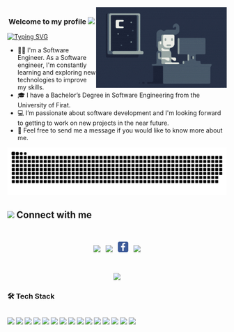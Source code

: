 
<img alt="Night Coding" src="https://raw.githubusercontent.com/AVS1508/AVS1508/master/assets/Night-Coding.gif" width="300" align="right"/>

<h3 align="center">
  Welcome to my profile 
  <img src="https://media.giphy.com/media/hvRJCLFzcasrR4ia7z/giphy.gif" width="28">
</h3>

<a href="https://git.io/typing-svg"><img src="https://readme-typing-svg.demolab.com?font=Indie+Flower&size=30&pause=1000&color=0EF732&center=true&vCenter=true&width=435&lines=Hi!+My+name+is+Omar+Akrum;I'm+a+Front-End+Developer" alt="Typing SVG" /></a>

- 👨‍💻 I'm a Software Engineer. As a Software engineer, I'm constantly learning and exploring new technologies to improve my skills.
- 🎓 I have a Bachelor’s Degree in Software Engineering from the University of Firat.
- 💻 I’m passionate about software development and I'm looking forward to getting to work on new projects in the near future.
- 📧 Feel free to send me a message if you would like to know more about me.


<div align="center">
  <a href="#">
  <img  src="https://github.com/1999AZZAR/1999AZZAR/blob/main/resources/img/grid-snake.svg"
       alt="snake" /></a>
</div>


## <img src="https://media.giphy.com/media/iY8CRBdQXODJSCERIr/giphy.gif" width="30px"> Connect with me

 <br>
<div align="center">

  <a href=""><img width ='24px' src ='https://raw.githubusercontent.com/rahulbanerjee26/githubAboutMeGenerator/main/icons/linked-in-alt.svg'></a>
  &nbsp;
  <a href="https://www.instagram.com/omar_akrum/"><img width ='24px' src ='https://raw.githubusercontent.com/rahulbanerjee26/githubAboutMeGenerator/main/icons/instagram.svg'></a>
  &nbsp;
  <a href="https://www.facebook.com/profile.php?id=100094963694533"><img width ='24px' src ='https://github.com/Omar95-A/Omar95-A/blob/main/icons/facebook-tile.svg'></a>
  &nbsp;
  <a href="mailto:omer.akrum@yahoo.com"><img width ='24px' src ='https://raw.githubusercontent.com/rahulbanerjee26/githubAboutMeGenerator/main/icons/yahoo.svg'></a>
</div>
  
 <br>

<p  align="center">
<img src="https://user-images.githubusercontent.com/73097560/115834477-dbab4500-a447-11eb-908a-139a6edaec5c.gif">             
<br>

### 🛠  Tech Stack

<div align="left">
  <br>
  <img width ='32px' src ='https://raw.githubusercontent.com/rahulbanerjee26/githubAboutMeGenerator/main/icons/html.svg'> 
  <img width ='32px' src ='https://raw.githubusercontent.com/rahulbanerjee26/githubAboutMeGenerator/main/icons/css.svg'>
  <img width ='32px' src ='https://raw.githubusercontent.com/rahulbanerjee26/githubAboutMeGenerator/main/icons/bootstrap.svg'>
  <img width ='32px' src ='https://raw.githubusercontent.com/rahulbanerjee26/githubAboutMeGenerator/main/icons/sass.svg'> 
  <img width ='32px' src ='https://www.vectorlogo.zone/logos/jquery/jquery-icon.svg'> 
  <img width ='32px' src ='https://raw.githubusercontent.com/rahulbanerjee26/githubAboutMeGenerator/main/icons/javascript.svg'>
  <img width ='32px' src ='https://raw.githubusercontent.com/rahulbanerjee26/githubAboutMeGenerator/main/icons/typescript.svg'>
  <img width ='32px' src ='https://raw.githubusercontent.com/rahulbanerjee26/githubAboutMeGenerator/main/icons/webpack.svg'> 
  <img width ='32px' src ='https://raw.githubusercontent.com/rahulbanerjee26/githubAboutMeGenerator/main/icons/angularjs.svg'>
  <img width ='32px' src ='https://raw.githubusercontent.com/rahulbanerjee26/githubAboutMeGenerator/main/icons/git.svg'>
  <img width ='32px' src ='https://raw.githubusercontent.com/rahulbanerjee26/githubAboutMeGenerator/main/icons/github.svg'>
  <img width ='32px' src ='https://raw.githubusercontent.com/rahulbanerjee26/githubAboutMeGenerator/main/icons/java.svg'>
  <img width ='32px' src ='https://raw.githubusercontent.com/rahulbanerjee26/githubAboutMeGenerator/main/icons/php.svg'>
  <img width ='32px' src ='https://raw.githubusercontent.com/rahulbanerjee26/githubAboutMeGenerator/main/icons/mysql.svg'>
  <img width ='32px' src ='https://raw.githubusercontent.com/rahulbanerjee26/githubAboutMeGenerator/main/icons/arduino.svg'>
  <br>
</div>








